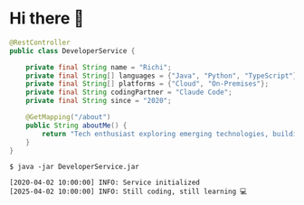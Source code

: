 # Hi there 👋

```java
@RestController
public class DeveloperService {

    private final String name = "Richi";
    private final String[] languages = {"Java", "Python", "TypeScript"};
    private final String[] platforms = {"Cloud", "On-Premises"};
    private final String codingPartner = "Claude Code";
    private final String since = "2020";

    @GetMapping("/about")
    public String aboutMe() {
        return "Tech enthusiast exploring emerging technologies, building projects and bringing ideas into production";
    }
}
```

```text
$ java -jar DeveloperService.jar

[2020-04-02 10:00:00] INFO: Service initialized
[2025-04-02 10:00:00] INFO: Still coding, still learning 💻
```

<!--
**Hansehart/hansehart** is a ✨ _special_ ✨ repository because its `README.md` (this file) appears on your GitHub profile.

Here are some ideas to get you started:

- 🔭 I’m currently working on ...
- 🌱 I’m currently learning ...
- 👯 I’m looking to collaborate on ...
- 🤔 I’m looking for help with ...
- 💬 Ask me about ...
- 📫 How to reach me: ...
- 😄 Pronouns: ...
- ⚡ Fun fact: ...
-->
